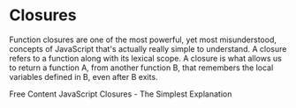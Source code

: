 # Closures

Function closures are one of the most powerful, yet most misunderstood, concepts of JavaScript that's actually really simple to understand. A closure refers to a function along with its lexical scope. A closure is what allows us to return a function A, from another function B, that remembers the local variables defined in B, even after B exits.

<ResourceGroupTitle>Free Content</ResourceGroupTitle>
<BadgeLink colorScheme='yellow' badgeText='Read' href='https://www.codeguage.com/courses/js/functions-closures'>JavaScript Closures - The Simplest Explanation</BadgeLink>
